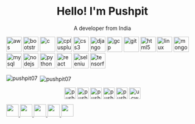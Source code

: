 <h1 align="center">Hello! I'm Pushpit</h1>

<p align="center">A developer from India</p>

<p align="left"><img src="https://devicons.github.io/devicon/devicon.git/icons/amazonwebservices/amazonwebservices-original-wordmark.svg" alt="aws" width="40" height="40"/> <img src="https://devicons.github.io/devicon/devicon.git/icons/bootstrap/bootstrap-plain.svg" alt="bootstrap" width="40" height="40"/> <img src="https://devicons.github.io/devicon/devicon.git/icons/c/c-original.svg" alt="c" width="40" height="40"/> <img src="https://devicons.github.io/devicon/devicon.git/icons/cplusplus/cplusplus-original.svg" alt="cplusplus" width="40" height="40"/> <img src="https://devicons.github.io/devicon/devicon.git/icons/css3/css3-original-wordmark.svg" alt="css3" width="40" height="40"/> <img src="https://devicons.github.io/devicon/devicon.git/icons/django/django-original.svg" alt="django" width="40" height="40"/> <img src="https://www.vectorlogo.zone/logos/google_cloud/google_cloud-icon.svg" alt="gcp" width="40" height="40"/> <img src="https://www.vectorlogo.zone/logos/git-scm/git-scm-icon.svg" alt="git" width="40" height="40"/> <img src="https://devicons.github.io/devicon/devicon.git/icons/html5/html5-original-wordmark.svg" alt="html5" width="40" height="40"/> <img src="https://devicons.github.io/devicon/devicon.git/icons/linux/linux-original.svg" alt="linux" width="40" height="40"/> <img src="https://devicons.github.io/devicon/devicon.git/icons/mongodb/mongodb-original-wordmark.svg" alt="mongodb" width="40" height="40"/> <img src="https://devicons.github.io/devicon/devicon.git/icons/mysql/mysql-original-wordmark.svg" alt="mysql" width="40" height="40"/> <img src="https://devicons.github.io/devicon/devicon.git/icons/nodejs/nodejs-original-wordmark.svg" alt="nodejs" width="40" height="40"/> <img src="https://devicons.github.io/devicon/devicon.git/icons/python/python-original.svg" alt="python" width="40" height="40"/> <img src="https://devicons.github.io/devicon/devicon.git/icons/react/react-original-wordmark.svg" alt="react" width="40" height="40"/> <img src="https://raw.githubusercontent.com/detain/svg-logos/780f25886640cef088af994181646db2f6b1a3f8/svg/selenium-logo.svg" alt="selenium" width="40" height="40"/> <img src="https://www.vectorlogo.zone/logos/tensorflow/tensorflow-icon.svg" alt="tensorflow" width="40" height="40"/></p>  
  
<p><img align="left" src="https://github-readme-stats.vercel.app/api/top-langs/?username=pushpit07&layout=compact" alt="pushpit07" /></p>  
  
<p>&nbsp;<img align="center" src="https://github-readme-stats.vercel.app/api?username=pushpit07&show_icons=true" alt="pushpit07" /></p>  
  
<p align="center">  
<a href="https://dev.to/pushpit07" target="blank"><img align="center" src="https://cdn.jsdelivr.net/npm/simple-icons@3.0.1/icons/dev-dot-to.svg" alt="pushpit07" height="30" width="30" /></a>  
<a href="https://twitter.com/pushpit14" target="blank"><img align="center" src="https://cdn.jsdelivr.net/npm/simple-icons@3.0.1/icons/twitter.svg" alt="pushpit14" height="30" width="30" /></a>  
<a href="https://linkedin.com/in/pushpit-bhardwaj" target="blank"><img align="center" src="https://cdn.jsdelivr.net/npm/simple-icons@3.0.1/icons/linkedin.svg" alt="pushpit-bhardwaj" height="30" width="30" /></a>  
<a href="https://fb.com/pushpit.bhardwaj.7" target="blank"><img align="center" src="https://cdn.jsdelivr.net/npm/simple-icons@3.0.1/icons/facebook.svg" alt="pushpit.bhardwaj.7" height="30" width="30" /></a>  
<a href="https://instagram.com/pushpit._.07" target="blank"><img align="center" src="https://cdn.jsdelivr.net/npm/simple-icons@3.0.1/icons/instagram.svg" alt="pushpit._.07" height="30" width="30" /></a>  
<a href="https://www.youtube.com/c/ucw4sg-bh3h1carcvawabzlq" target="blank"><img align="center" src="https://cdn.jsdelivr.net/npm/simple-icons@3.0.1/icons/youtube.svg" alt="ucw4sg-bh3h1carcvawabzlq" height="30" width="30" /></a>  
</p>

<a href="https://www.linkedin.com/in/pushpit-bhardwaj/">
  <img height="32" width="32" src="https://cdn.jsdelivr.net/npm/simple-icons@v3/icons/linkedin.svg" />
</a>
<a href="https://www.youtube.com/channel/UCw4SG-Bh3H1cARcvaWabzlQ/videos">
  <img height="32" width="32" src="https://cdn.jsdelivr.net/npm/simple-icons@v3/icons/youtube.svg" />
</a>
<a href="https://www.facebook.com/pushpit.bhardwaj.7/">
  <img height="32" width="32" src="https://cdn.jsdelivr.net/npm/simple-icons@v3/icons/facebook.svg" />
</a>
<a href="https://www.instagram.com/pushpit._.07/">
  <img height="32" width="32" src="https://cdn.jsdelivr.net/npm/simple-icons@v3/icons/instagram.svg" />
</a>
<a href="mailto: pushpit07@gmail.com">
  <img height="32" width="32" src="https://cdn.jsdelivr.net/npm/simple-icons@v3/icons/gmail.svg" />
</a>

<!--
**Pushpit07/Pushpit07** is a ✨ _special_ ✨ repository because its `README.md` (this file) appears on your GitHub profile.

Here are some ideas to get you started:

- 🔭 I’m currently working on ...
- 🌱 I’m currently learning ...
- 👯 I’m looking to collaborate on ...
- 🤔 I’m looking for help with ...
- 💬 Ask me about ...
- 📫 How to reach me: ...
- 😄 Pronouns: ...
- ⚡ Fun fact: ...
-->
